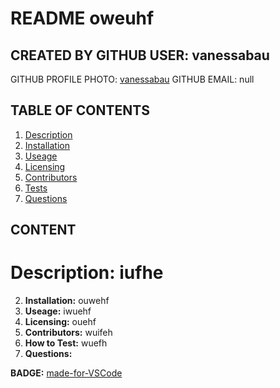 # README oweuhf
## CREATED BY GITHUB USER: vanessabau
GITHUB PROFILE PHOTO: [vanessabau](https://avatars2.githubusercontent.com/u/59780981?v=4)
GITHUB EMAIL: null
## TABLE OF CONTENTS
1. [Description](#Description:)
2. [Installation](#Installation)
3. [Useage](#Useage)
4. [Licensing](#Licensing)
5. [Contributors](#Contributors)
6. [Tests](#Tests)
7. [Questions](#Questions)

## CONTENT
# Description: iufhe
2. **Installation:** ouwehf
3. **Useage:** iwuehf
4. **Licensing:** ouehf
5. **Contributors:** wuifeh
6. **How to Test:** wuefh
7. **Questions:** 

**BADGE:** [made-for-VSCode](https://img.shields.io/badge/Made%20for-VSCode-1f425f.svg)